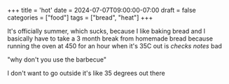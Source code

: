 +++
title = 'hot'
date = 2024-07-07T09:00:00-07:00
draft = false
categories = ["food"]
tags = ["bread", "heat"]
+++

It's officially summer, which sucks, because I like baking bread and I basically have to take a 3 month break from homemade bread because running the oven at 450 for an hour when it's 35C out is *checks notes* bad

"why don't you use the barbecue"

I don't want to go outside it's like 35 degrees out there